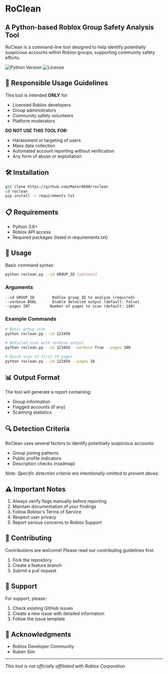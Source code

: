 # RoClean
## A Python-based Roblox Group Safety Analysis Tool

RoClean is a command-line tool designed to help identify potentially suspicious accounts within Roblox groups, supporting community safety efforts.

![Python Version](https://img.shields.io/badge/python-3.6+-blue.svg)
![License](https://img.shields.io/badge/license-MIT-green.svg)

## 🚨 Responsible Usage Guidelines

This tool is intended **ONLY** for:
- Licensed Roblox developers
- Group administrators
- Community safety volunteers
- Platform moderators

**DO NOT USE THIS TOOL FOR:**
- Harassment or targeting of users
- Mass data collection
- Automated account reporting without verification
- Any form of abuse or exploitation

## 🛠️ Installation

```bash
git clone https://github.com/Mater8600/roclean
cd roclean
pip install -r requirements.txt
```

## 📋 Requirements
- Python 3.6+
- Roblox API access
- Required packages (listed in requirements.txt)

## 🔧 Usage

Basic command syntax:
```bash
python roclean.py --id GROUP_ID [options]
```

### Arguments
```
--id GROUP_ID        Roblox group ID to analyze (required)
--verbose BOOL       Enable detailed output (default: False)
--pages INT         Number of pages to scan (default: 100)
```

### Example Commands
```bash
# Basic group scan
python roclean.py --id 123456

# Detailed scan with verbose output
python roclean.py --id 123456 --verbose True --pages 100

# Quick scan of first 10 pages
python roclean.py --id 123456 --pages 10
```

## 📊 Output Format
The tool will generate a report containing:
- Group information
- Flagged accounts (if any)
- Scanning statistics

## 🔍 Detection Criteria
RoClean uses several factors to identify potentially suspicious accounts:
- Group joining patterns
- Public profile indicators
- Description checks (roadmap)

*Note: Specific detection criteria are intentionally omitted to prevent abuse.*

## ⚠️ Important Notes
1. Always verify flags manually before reporting
2. Maintain documentation of your findings
3. Follow Roblox's Terms of Service
4. Respect user privacy
5. Report serious concerns to Roblox Support

## 📝 Contributing
Contributions are welcome! Please read our contributing guidelines first.

1. Fork the repository
2. Create a feature branch
3. Submit a pull request



## 🤝 Support
For support, please:
1. Check existing GitHub issues
2. Create a new issue with detailed information
3. Follow the issue template

## 🙏 Acknowledgments
- Roblox Developer Community
- Ruben Sim

---
*This tool is not officially affiliated with Roblox Corporation*
